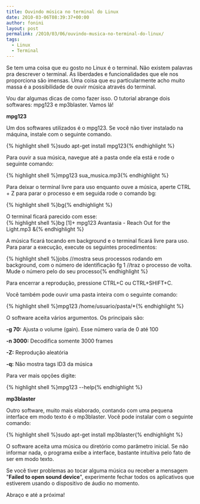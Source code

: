 ```yaml
---
title: Ouvindo música no terminal do Linux
date: 2010-03-06T08:39:37+00:00
author: fonini
layout: post
permalink: /2010/03/06/ouvindo-musica-no-terminal-do-linux/
tags:
  - Linux
  - Terminal
---
```

Se tem uma coisa que eu gosto no Linux é o terminal. Não existem palavras pra descrever o terminal. As liberdades e funcionalidades que ele nos proporciona são imensas. Uma coisa que eu particularmente acho muito massa é a possibilidade de ouvir música através do terminal.

Vou dar algumas dicas de como fazer isso. O tutorial abrange dois softwares: mpg123 e mp3blaster. Vamos lá!

**mpg123**

Um dos softwares utilizados é o mpg123. Se você não tiver instalado na máquina, instale com o seguinte comando. 

{% highlight shell %}sudo apt-get install mpg123{% endhighlight %}

Para ouvir a sua música, navegue até a pasta onde ela está e rode o seguinte comando: 

{% highlight shell %}mpg123 sua_musica.mp3{% endhighlight %}   

Para deixar o terminal livre para uso enquanto ouve a música, aperte CTRL + Z para parar o processo e em seguida rode o comando bg:   

{% highlight shell %}bg{% endhighlight %} 
  
O terminal ficará parecido com esse:  
{% highlight shell %}bg
[1]+ mpg123 Avantasia - Reach Out for the Light.mp3 &{% endhighlight %} 

A música ficará tocando em background e o terminal ficará livre para uso. Para parar a execução, execute os seguintes procedimentos:

{% highlight shell %}jobs //mostra seus processos rodando em background, com o número de identificação
fg 1 //traz o processo de volta. Mude o número pelo do seu processo{% endhighlight %} 

Para encerrar a reprodução, pressione CTRL+C ou CTRL+SHIFT+C.

Você também pode ouvir uma pasta inteira com o seguinte comando:
     
{% highlight shell %}mpg123 /home/usuario/pasta/*{% endhighlight %} 

O software aceita vários argumentos. Os principais são:

**-g 70:** Ajusta o volume (gain). Esse número varia de 0 até 100

**-n 3000:** Decodifica somente 3000 frames

**-Z:** Reprodução aleatória

**-q:** Não mostra tags ID3 da música

Para ver mais opções digite:

{% highlight shell %}mpg123 --help{% endhighlight %} 

**mp3blaster**

Outro software, muito mais elaborado, contando com uma pequena interface em modo texto é o mp3blaster. Você pode instalar com o seguinte comando:

{% highlight shell %}sudo apt-get install mp3blaster{% endhighlight %} 

O software aceita uma música ou diretório como parâmetro inicial. Se não informar nada, o programa exibe a interface, bastante intuitiva pelo fato de ser em modo texto.

Se você tiver problemas ao tocar alguma música ou receber a mensagem "**Failed to open sound device**", experimente fechar todos os aplicativos que estiverem usando o dispositivo de áudio no momento.

Abraço e até a próxima!    